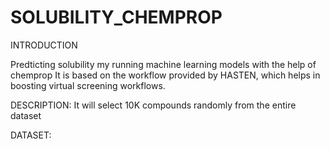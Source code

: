 # SOLUBILITY_CHEMPROP
INTRODUCTION

Predticting solubility my running machine learning models with the help of chemprop
It is based on the workflow provided by HASTEN, which helps in boosting virtual screening workflows. 

DESCRIPTION:
It will select 10K compounds randomly from the entire dataset 

DATASET:

